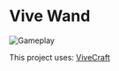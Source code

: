 # Vive Wand

![Gameplay](https://youtu.be/9AP5_9yzjkg)

This project uses: [ViveCraft](http://www.vivecraft.org/)
